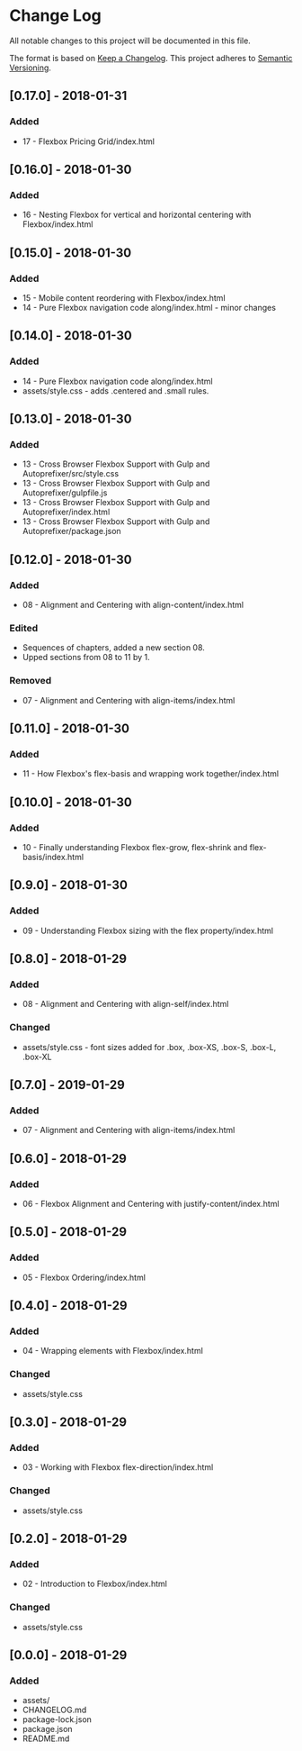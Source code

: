 # Change Log
All notable changes to this project will be documented in this file.

The format is based on [Keep a Changelog](http://keepachangelog.com/).
This project adheres to [Semantic Versioning](http://semver.org/).

## [0.17.0] - 2018-01-31
### Added
- 17 - Flexbox Pricing Grid/index.html

## [0.16.0] - 2018-01-30
### Added
- 16 - Nesting Flexbox for vertical and horizontal centering with Flexbox/index.html

## [0.15.0] - 2018-01-30
### Added
- 15 - Mobile content reordering with Flexbox/index.html
- 14 - Pure Flexbox navigation code along/index.html - minor changes

## [0.14.0] - 2018-01-30
### Added
- 14 - Pure Flexbox navigation code along/index.html
- assets/style.css - adds .centered and .small rules.

## [0.13.0] - 2018-01-30
### Added
- 13 - Cross Browser Flexbox Support with Gulp and Autoprefixer/src/style.css
- 13 - Cross Browser Flexbox Support with Gulp and Autoprefixer/gulpfile.js
- 13 - Cross Browser Flexbox Support with Gulp and Autoprefixer/index.html
- 13 - Cross Browser Flexbox Support with Gulp and Autoprefixer/package.json

## [0.12.0] - 2018-01-30
### Added
- 08 - Alignment and Centering with align-content/index.html

### Edited
- Sequences of chapters, added a new section 08.
- Upped sections from 08 to 11 by 1.

### Removed
- 07 - Alignment and Centering with align-items/index.html

## [0.11.0] - 2018-01-30
### Added
- 11 - How Flexbox's flex-basis and wrapping work together/index.html

## [0.10.0] - 2018-01-30
### Added
- 10 - Finally understanding Flexbox flex-grow, flex-shrink and flex-basis/index.html

## [0.9.0] - 2018-01-30
### Added
- 09 - Understanding Flexbox sizing with the flex property/index.html

## [0.8.0] - 2018-01-29
### Added
- 08 - Alignment and Centering with align-self/index.html

### Changed
- assets/style.css - font sizes added for .box, .box-XS, .box-S, .box-L, .box-XL

## [0.7.0] - 2019-01-29
### Added
- 07 - Alignment and Centering with align-items/index.html

## [0.6.0] - 2018-01-29
### Added
- 06 - Flexbox Alignment and Centering with justify-content/index.html

## [0.5.0] - 2018-01-29
### Added
- 05 - Flexbox Ordering/index.html

## [0.4.0] - 2018-01-29
### Added
- 04 - Wrapping elements with Flexbox/index.html

### Changed
- assets/style.css

## [0.3.0] - 2018-01-29
### Added
- 03 - Working with Flexbox flex-direction/index.html

### Changed
- assets/style.css

## [0.2.0] - 2018-01-29
### Added
- 02 - Introduction to Flexbox/index.html

### Changed
- assets/style.css

## [0.0.0] - 2018-01-29
### Added
- assets/
- CHANGELOG.md
- package-lock.json
- package.json
- README.md

